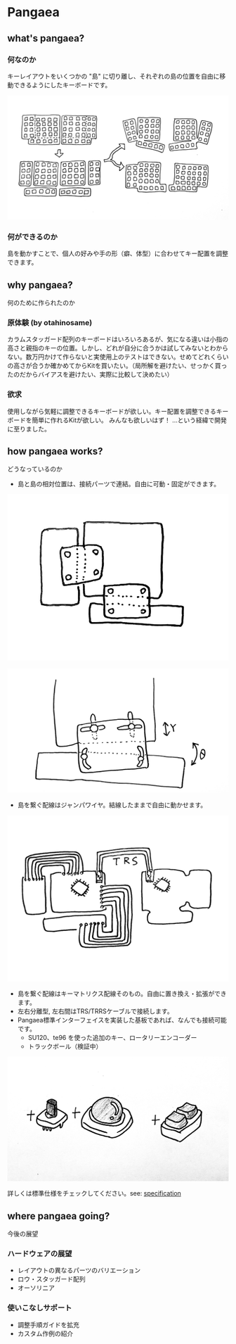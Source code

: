 # Pangaea

## what's pangaea?

### 何なのか

キーレイアウトをいくつかの "島" に切り離し、それぞれの島の位置を自由に移動できるようにしたキーボードです。

![WhitePaper_Abst1](doc/WhitePaper_Abst1.jpeg)

### 何ができるのか

島を動かすことで、個人の好みや手の形（癖、体型）に合わせてキー配置を調整できます。

## why pangaea?

何のために作られたのか

### 原体験 (by otahinosame)

カラムスタッガード配列のキーボードはいろいろあるが、気になる違いは小指の高さと親指のキーの位置。しかし、どれが自分に合うかは試してみないとわからない。数万円かけて作らないと実使用上のテストはできない。せめてどれくらいの高さが合うか確かめてからKitを買いたい。（局所解を避けたい、せっかく買ったのだからバイアスを避けたい、実際に比較して決めたい）

 ### 欲求

使用しながら気軽に調整できるキーボードが欲しい。キー配置を調整できるキーボードを簡単に作れるKitが欲しい。
みんなも欲しいはず！
…という経緯で開発に至りました。

## how pangaea works?

どうなっているのか

- 島と島の相対位置は、接続パーツで連結。自由に可動・固定ができます。

![WhitePaper_Mech1](doc/WhitePaper_Mech1.jpeg)

![WhitePaper_Mech2](doc/WhitePaper_Mech2.jpeg)

- 島を繋ぐ配線はジャンパワイヤ。結線したままで自由に動かせます。

![WhitePaper_Ele1](doc/WhitePaper_Ele1.jpeg)

- 島を繋ぐ配線はキーマトリクス配線そのもの。自由に置き換え・拡張ができます。
- 左右分離型, 左右間はTRS/TRRSケーブルで接続します。
- Pangaea標準インターフェイスを実装した基板であれば、なんでも接続可能です。
    - SU120、te96 を使った追加のキー、ロータリーエンコーダー
    - トラックボール（検証中）

![WhitePaper_Add1](doc/WhitePaper_Add1.jpeg)

詳しくは標準仕様をチェックしてください。see: [specification](pangaea-specification-1.0.md)

## where pangaea going?

今後の展望

### ハードウェアの展望

- レイアウトの異なるパーツのバリエーション
- ロウ・スタッガード配列
- オーソリニア

### 使いこなしサポート

- 調整手順ガイドを拡充
- カスタム作例の紹介